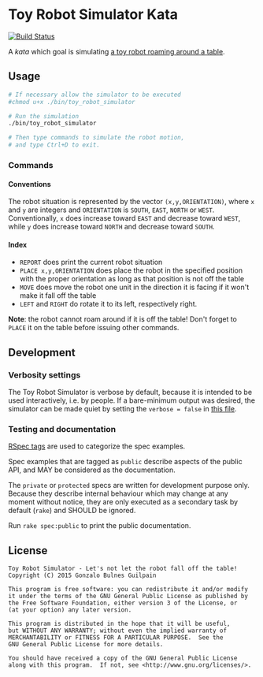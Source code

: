 Toy Robot Simulator Kata
========================

[![Build Status](https://travis-ci.org/gonzalo-bulnes/kata-toy_robot_simulator.svg?branch=master)](https://travis-ci.org/gonzalo-bulnes/kata-toy_robot_simulator)

A _kata_ which goal is simulating [a toy robot roaming around a table][problem].

  [problem]: PROBLEM.md

Usage
-----

```bash
# If necessary allow the simulator to be executed
#chmod u+x ./bin/toy_robot_simulator

# Run the simulation
./bin/toy_robot_simulator

# Then type commands to simulate the robot motion,
# and type Ctrl+D to exit.
```

### Commands

#### Conventions

The robot situation is represented by the vector `(x,y,ORIENTATION)`, where `x` and `y` are integers and `ORIENTATION` is `SOUTH`, `EAST`, `NORTH` or `WEST`. Conventionally, `x` does increase toward `EAST` and decrease toward `WEST`, while `y` does increase toward `NORTH` and decrease toward `SOUTH`.

#### Index

- `REPORT` does print the current robot situation
- `PLACE x,y,ORIENTATION` does place the robot in the specified position with the proper orientation as long as that position is not off the table
- `MOVE` does move the robot one unit in the direction it is facing if it won't make it fall off the table
- `LEFT` and `RIGHT` do rotate it to its left, respectively right.

**Note**: the robot cannot roam around if it is off the table! Don't forget to `PLACE` it on the table before issuing other commands.

Development
-----------

### Verbosity settings

The Toy Robot Simulator is verbose by default, because it is intended to be used interactively, i.e. by people. If a bare-minimum output was desired, the simulator can be made quiet by setting the `verbose = false` in [this file][bin].

  [bin]: bin/toy_robot_simulator

### Testing and documentation

[RSpec tags][tags] are used to categorize the spec examples.

Spec examples that are tagged as `public` describe aspects of the public API, and MAY be considered as the documentation.

The `private` or `protected` specs are written for development purpose only. Because they describe internal behaviour which may change at any moment without notice, they are only executed as a secondary task by default (`rake`) and SHOULD be ignored.

Run `rake spec:public` to print the public documentation.

  [tags]: https://www.relishapp.com/rspec/rspec-core/v/3-2/docs/command-line/tag-option

License
-------

    Toy Robot Simulator - Let's not let the robot fall off the table!
    Copyright (C) 2015 Gonzalo Bulnes Guilpain

    This program is free software: you can redistribute it and/or modify
    it under the terms of the GNU General Public License as published by
    the Free Software Foundation, either version 3 of the License, or
    (at your option) any later version.

    This program is distributed in the hope that it will be useful,
    but WITHOUT ANY WARRANTY; without even the implied warranty of
    MERCHANTABILITY or FITNESS FOR A PARTICULAR PURPOSE.  See the
    GNU General Public License for more details.

    You should have received a copy of the GNU General Public License
    along with this program.  If not, see <http://www.gnu.org/licenses/>.
